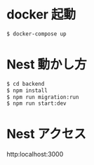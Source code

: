 # docker 起動

```bash
$ docker-compose up
```

# Nest 動かし方

```bash
$ cd backend
$ npm install
$ npm run migration:run
$ npm run start:dev
```

# Nest アクセス

http:localhost:3000
